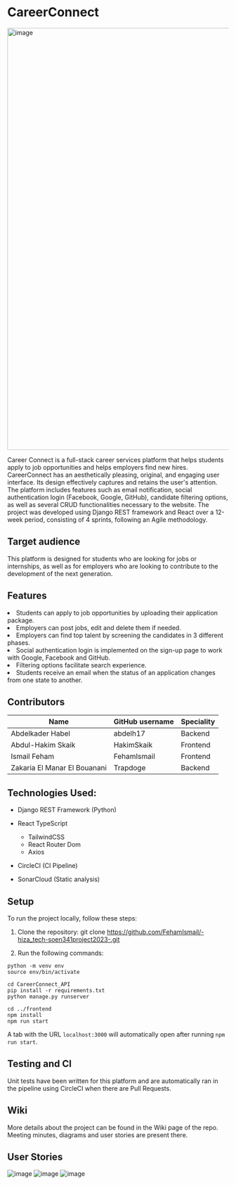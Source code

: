 <h1>CareerConnect</h1>
<img width="960" alt="image" src="https://user-images.githubusercontent.com/98190195/236369876-06d96afe-65f9-4b5d-af55-d217afa35f1e.png">

Career Connect is a full-stack career services platform that helps students apply to job opportunities and helps employers find new hires. CareerConnect has an aesthetically pleasing, original, and engaging user interface. Its design effectively captures and retains the user's attention. The platform includes features such as email notification, social authentication login (Facebook, Google, GitHub), candidate filtering options, as well as several CRUD functionalities necessary to the website. The project was developed using Django REST framework and React over a 12-week period, consisting of 4 sprints, following an Agile methodology.

<h2>Target audience</h2>
This platform is designed for students who are looking for jobs or internships, as well as for employers who are looking to contribute to the development of the next generation.

<h2>Features</h2>
<li>Students can apply to job opportunities by uploading their application package.</li>
<li>Employers can post jobs, edit and delete them if needed.</li>
<li>Employers can find top talent by screening the candidates in 3 different phases.</li>
<li>Social authentication login is implemented on the sign-up page to work with Google, Facebook and GitHub.</li>
<li>Filtering options facilitate search experience.</li>
<li>Students receive an email when the status of an application changes from one state to another.</li>


<h2>Contributors</h2>

| Name | GitHub username | Speciality |
| ---- | --------------- | -------- |
| Abdelkader Habel | abdelh17 | Backend |
| Abdul-Hakim Skaik | HakimSkaik | Frontend |
| Ismail Feham | FehamIsmail | Frontend |
| Zakaria El Manar El Bouanani | Trapdoge | Backend |


<h2>Technologies Used:</h2>

- Django REST Framework (Python)
- React TypeScript
  * TailwindCSS 
  * React Router Dom 
  * Axios
  
- CircleCI (CI Pipeline)
- SonarCloud (Static analysis)
  
<h2>Setup</h2>
To run the project locally, follow these steps:

1. Clone the repository: git clone https://github.com/FehamIsmail/-hiza_tech-soen341project2023-.git

2. Run the following commands: 
```
python -m venv env
source env/bin/activate

cd CareerConnect_API
pip install -r requirements.txt
python manage.py runserver

cd ../frontend
npm install
npm run start
```
A tab with the URL ```localhost:3000``` will automatically open after running ```npm run start```.
 
<h2>Testing and CI</h2>
Unit tests have been written for this platform and are automatically ran in the pipeline using CircleCI when there are Pull Requests.

<h2>Wiki</h2>
More details about the project can be found in the Wiki page of the repo. Meeting minutes, diagrams and user stories are present there.

<h2>User Stories</h2>

![image](https://user-images.githubusercontent.com/98190195/228119686-b21bb0be-dcbd-4123-bd54-58fa8f56e7c5.png)
![image](https://user-images.githubusercontent.com/98190195/228119843-96433fe7-c1fd-4276-a818-30a2cc80f367.png)
![image](https://user-images.githubusercontent.com/98190195/232182409-b86c8564-384e-4349-beea-324674099f92.png)

